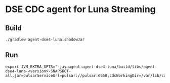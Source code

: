 # DSE CDC agent for Luna Streaming

## Build

    ./gradlew agent-dse4-luna:shadowJar

## Run

    export JVM_EXTRA_OPTS="-javaagent:agent-dse4-luna/build/libs/agent-dse4-luna-<version>-SNAPSHOT-all.jar=pulsarServiceUrl=pulsar://pulsar:6650,cdcWorkingDir=/var/lib/cassandra/cdc"


